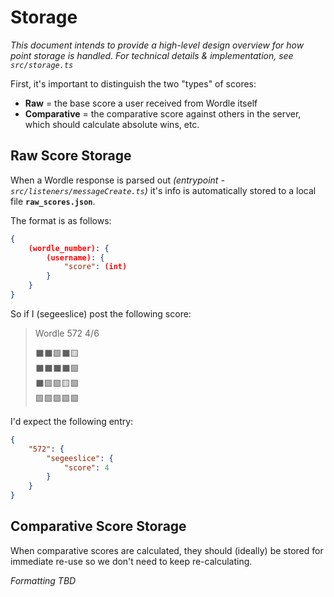 # Storage

*This document intends to provide a high-level design overview for how point
storage is handled. For technical details & implementation, see
`src/storage.ts`*

First, it's important to distinguish the two "types" of scores:

- **Raw** = the base score a user received from Wordle itself
- **Comparative** = the comparative score against others in the server, which
  should calculate absolute wins, etc.

## Raw Score Storage

When a Wordle response is parsed out _(entrypoint -
`src/listeners/messageCreate.ts`)_ it's info is automatically stored to a local
file **`raw_scores.json`**.

The format is as follows:

```json
{
    (wordle_number): {
        (username): {
            "score": (int)
        }
    }
}
```

So if I (segeeslice) post the following score:

>Wordle 572 4/6
>  
>⬛⬛🟩⬛🟨  
>⬛⬛⬛⬛🟩  
>⬛🟩🟩🟨🟩  
>🟩🟩🟩🟩🟩

I'd expect the following entry:

```json
{
    "572": {
        "segeeslice": {
            "score": 4
        }
    }
}
```

## Comparative Score Storage

When comparative scores are calculated, they should (ideally) be stored for
immediate re-use so we don't need to keep re-calculating.

*Formatting TBD*

